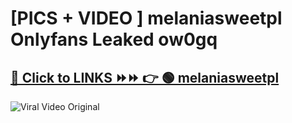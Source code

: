 
 # [PICS + VIDEO ] melaniasweetpl Onlyfans Leaked ow0gq

## <h2><a href="https://clipsfans.com/melaniasweetpl&ref=git">🔗 Click to LINKS ⏩⏩ 👉 🟢 melaniasweetpl </a></h2>

<a href="https://clipsfans.com/melaniasweetpl&ref=git" rel="nofollow" data-target="animated-image.originalLink"><img src="https://i.ibb.co.com/xMMVF88/686577567.gif" alt="Viral Video Original" style="max-width: 100%; display: inline-block;" data-target="animated-image.originalImage"></a>

